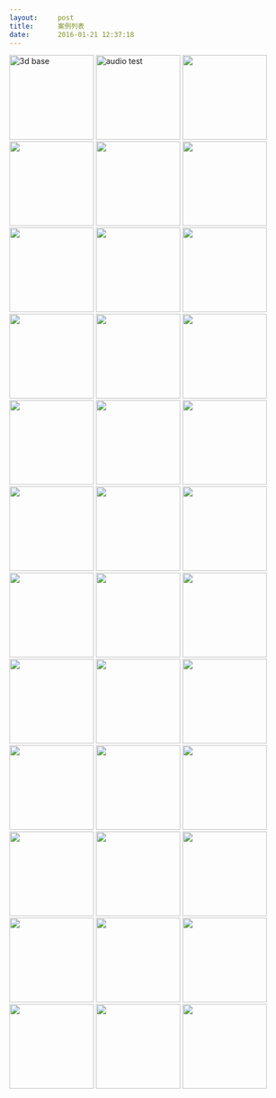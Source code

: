 ```yaml
---
layout:     post
title:      案例列表
date:       2016-01-21 12:37:18
---
```

	
<a href="http://hongru.github.io/proj/jcanvas/rotate3D_Y.html"><img width="150" height="150" alt="3d base" src="http://hongru.github.io/images/readme/3d-base.jpg" /></a>
<a href="http://hongru.github.io/test/audio/demo1.html"><img width="150" height="150" alt="audio test" src="http://hongru.github.io/images/readme/audio.jpg" /></a>
<a href="http://hongru.github.com/test/ballcos.html"><img width="150" height="150" alt="" src="http://hongru.github.io/images/readme/ballcos.jpg" /></a>
<a href="http://hongru.github.com/test/canvas_perfomance/Bresenham.html"><img width="150" height="150" alt="" src="http://hongru.github.io/images/readme/bresenham.jpg" /></a>
<a href="http://hongru.github.com/test/canvas_perfomance/no-bresenham.html"><img width="150" height="150" alt="" src="http://hongru.github.io/images/readme/no-bresenham.jpg" /></a>
<a href="http://hongru.github.com/proj/jcanvas/circleCheck.html"><img width="150" height="150" alt="" src="http://hongru.github.io/images/readme/circle-check.jpg" /></a>
<a href="http://hongru.github.com/resource/touchflip/touch.html"><img width="150" height="150" alt="" src="http://hongru.github.io/images/readme/cssflip.jpg" /></a>
<a href="http://hongru.github.com/proj/escroll/demo2.html"><img width="150" height="150" alt="" src="http://hongru.github.io/images/readme/escroll.jpg" /></a>
<a href="http://hongru.github.com/test/imagePreviewBeforeUpload-chrome.html"><img width="150" height="150" alt="" src="http://hongru.github.io/images/readme/img-preview-chrome.jpg" /></a>
<a href="http://hongru.github.com/test/imagePreviewBeforeUpload-ff&ie.html"><img width="150" height="150" alt="" src="http://hongru.github.io/images/readme/img-preview-ffie.jpg" /></a>
<a href="http://hongru.github.com/proj/texturemapping/example/demo2.html"><img width="150" height="150" alt="" src="http://hongru.github.io/images/readme/img-rotate.jpg" /></a>
<a href="http://hongru.github.com/proj/jcanvas/JCanvas.html"><img width="150" height="150" alt="" src="http://hongru.github.io/images/readme/jcanvas.jpg" /></a>
<a href="http://hongru.github.com/resource/webkit-box/box3.html"><img width="150" height="150" alt="" src="http://hongru.github.io/images/readme/layout.jpg" /></a>
<a href="http://hongru.github.com/resource/css3-transform/let.html"><img width="150" height="150" alt="" src="http://hongru.github.io/images/readme/letjs.jpg" /></a>
<a href="http://hongru.github.com/test/canvas_loadinggif.html"><img width="150" height="150" alt="" src="http://hongru.github.io/images/readme/loading.jpg" /></a>
<a href="http://hongru.github.com/proj/texturemapping/example/demo1.html"><img width="150" height="150" alt="" src="http://hongru.github.io/images/readme/mapping.jpg" /></a>
<a href="http://hongru.github.com/proj/jcanvas/mouseEventCheck.html"><img width="150" height="150" alt="" src="http://hongru.github.io/images/readme/mouseevent.jpg" /></a>
<a href="http://hongru.github.com/resource/QQReader/mypageflip/index.html"><img width="150" height="150" alt="" src="http://hongru.github.io/images/readme/pageflip.jpg" /></a>
<a href="http://hongru.github.com/test/svg+vml/demo1.html"><img width="150" height="150" alt="" src="http://hongru.github.io/images/readme/rag-doll.jpg" /></a>
<a href="http://hongru.github.com/test/ResponsiveWeb/demos/respond.js/index.html"><img width="150" height="150" alt="" src="http://hongru.github.io/images/readme/responsive.jpg" /></a>
<a href="http://hongru.github.com/proj/sandy/room.html"><img width="150" height="150" alt="" src="http://hongru.github.io/images/readme/room.jpg" /></a>
<a href="http://hongru.github.com/resource/example/rotate3D_lines.html"><img width="150" height="150" alt="" src="http://hongru.github.io/images/readme/rotate-lines.jpg" /></a>
<a href="http://hongru.github.com/test/rubik/index.html"><img width="150" height="150" alt="" src="http://hongru.github.io/images/readme/rubik.jpg" /></a>
<a href="http://hongru.github.com/test/cnblogs/0313/4.html"><img width="150" height="150" alt="" src="http://hongru.github.io/images/readme/simpleball.jpg" /></a>
<a href="http://hongru.github.com/proj/sandy/sky.html"><img width="150" height="150" alt="" src="http://hongru.github.io/images/readme/sky.jpg" /></a>
<a href="http://hongru.github.com/test/svg+vml/demo2.html"><img width="150" height="150" alt="" src="http://hongru.github.io/images/readme/svg.jpg" /></a>
<a href="http://hongru.github.com/test/audio.test.html"><img width="150" height="150" alt="" src="http://hongru.github.io/images/readme/test-audio.jpg" /></a>
<a href="http://hongru.github.com/test/cnblogs/0313/5.html"><img width="150" height="150" alt="" src="http://hongru.github.io/images/readme/tween.jpg" /></a>
<a href="http://hongru.github.com/proj/jcanvas/vector2.html"><img width="150" height="150" alt="" src="http://hongru.github.io/images/readme/vector2.jpg" /></a>
<a href="http://hongru.github.com/test/rubik/zoom/index.html"><img width="150" height="150" alt="" src="http://hongru.github.io/images/readme/zoom.jpg" /></a>
<a href="http://hongru.github.io/proj/svg_treegraph/"><img width="150" height="150" alt="" src="http://hongru.github.com/images/readme/svg-tree.jpg" /></a>
<a href="http://hongru.github.io/proj/fisheye/"><img width="150" height="150" alt="" src="http://hongru.github.com/images/readme/fisheye.jpg" /></a>
<a href="http://hongru.github.io/taobao/grid-system/index.html"><img width="150" height="150" alt="" src="http://hongru.github.com/images/readme/gird.jpg" /></a>
<a href="http://hongru.github.io/taobao/pin/index.html"><img width="150" height="150" alt="" src="http://hongru.github.com/images/readme/mm.jpg" /></a>
<a href="http://hongru.github.io/proj/poco/poly.html"><img width="150" height="150" alt="" src="http://hongru.github.com/images/readme/poco.jpg" /></a>
<a href="http://hongru.github.io/test_3d/sys2.html"><img width="150" height="150" alt="" src="http://hongru.github.com/images/readme/sys2.png" /></a>

